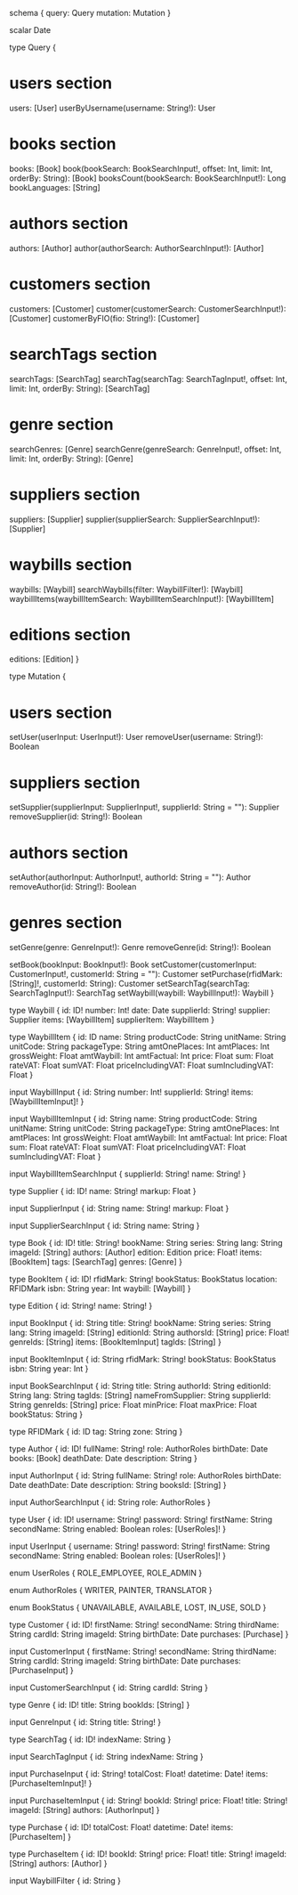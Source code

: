 schema {
  query: Query
  mutation: Mutation
}

scalar Date

type Query {
#  users section
  users: [User]
  userByUsername(username: String!): User

#  books section
  books: [Book]
  book(bookSearch: BookSearchInput!, offset: Int, limit: Int, orderBy: String): [Book]
  booksCount(bookSearch: BookSearchInput!): Long
  bookLanguages: [String]

#  authors section
  authors: [Author]
  author(authorSearch: AuthorSearchInput!): [Author]

#  customers section
  customers: [Customer]
  customer(customerSearch: CustomerSearchInput!): [Customer]
  customerByFIO(fio: String!): [Customer]

#  searchTags section
  searchTags: [SearchTag]
  searchTag(searchTag: SearchTagInput!, offset: Int, limit: Int, orderBy: String): [SearchTag]

#  genre section
  searchGenres: [Genre]
  searchGenre(genreSearch: GenreInput!, offset: Int, limit: Int, orderBy: String): [Genre]

# suppliers section
  suppliers: [Supplier]
  supplier(supplierSearch: SupplierSearchInput!): [Supplier]

# waybills section
  waybills: [Waybill]
  searchWaybills(filter: WaybillFilter!): [Waybill]
  waybillItems(waybillItemSearch: WaybillItemSearchInput!): [WaybillItem]

# editions section
  editions: [Edition]
}

type Mutation {
#  users section
  setUser(userInput: UserInput!): User
  removeUser(username: String!): Boolean

#  suppliers section
  setSupplier(supplierInput: SupplierInput!, supplierId: String = ""): Supplier
  removeSupplier(id: String!): Boolean

#  authors section
  setAuthor(authorInput: AuthorInput!, authorId: String = ""): Author
  removeAuthor(id: String!): Boolean

#  genres section
  setGenre(genre: GenreInput!): Genre
  removeGenre(id: String!): Boolean

  setBook(bookInput: BookInput!): Book
  setCustomer(customerInput: CustomerInput!, customerId: String = ""): Customer
  setPurchase(rfidMark: [String]!, customerId: String): Customer
  setSearchTag(searchTag: SearchTagInput!): SearchTag
  setWaybill(waybill: WaybillInput!): Waybill
}

type Waybill {
  id: ID!
  number: Int!
  date: Date
  supplierId: String!
  supplier: Supplier
  items: [WaybillItem]
  supplierItem: WaybillItem
}

type WaybillItem {
  id: ID
  name: String
  productCode: String
  unitName: String
  unitCode: String
  packageType: String
  amtOnePlaces: Int
  amtPlaces: Int
  grossWeight: Float
  amtWaybill: Int
  amtFactual: Int
  price: Float
  sum: Float
  rateVAT: Float
  sumVAT: Float
  priceIncludingVAT: Float
  sumIncludingVAT: Float
}

input WaybillInput {
  id: String
  number: Int!
  supplierId: String!
  items: [WaybillItemInput]!
}

input WaybillItemInput {
  id: String
  name: String
  productCode: String
  unitName: String
  unitCode: String
  packageType: String
  amtOnePlaces: Int
  amtPlaces: Int
  grossWeight: Float
  amtWaybill: Int
  amtFactual: Int
  price: Float
  sum: Float
  rateVAT: Float
  sumVAT: Float
  priceIncludingVAT: Float
  sumIncludingVAT: Float
}

input WaybillItemSearchInput {
  supplierId: String!
  name: String!
}

type Supplier {
  id: ID!
  name: String!
  markup: Float
}

input SupplierInput {
  id: String
  name: String!
  markup: Float
}

input SupplierSearchInput {
  id: String
  name: String
}

type Book {
  id: ID!
  title: String!
  bookName: String
  series: String
  lang: String
  imageId: [String]
  authors: [Author]
  edition: Edition
  price: Float!
  items: [BookItem]
  tags: [SearchTag]
  genres: [Genre]
}

type BookItem {
  id: ID!
  rfidMark: String!
  bookStatus: BookStatus
  location: RFIDMark
  isbn: String
  year: Int
  waybill: [Waybill]
}

type Edition {
  id: String!
  name: String!
}

input BookInput {
  id: String
  title: String!
  bookName: String
  series: String
  lang: String
  imageId: [String]
  editionId: String
  authorsId: [String]
  price: Float!
  genreIds: [String]
  items: [BookItemInput]
  tagIds: [String]
}

input BookItemInput {
  id: String
  rfidMark: String!
  bookStatus: BookStatus
  isbn: String
  year: Int
}

input BookSearchInput {
  id: String
  title: String
  authorId: String
  editionId: String
  lang: String
  tagIds: [String]
  nameFromSupplier: String
  supplierId: String
  genreIds: [String]
  price: Float
  minPrice: Float
  maxPrice: Float
  bookStatus: String
}

type RFIDMark {
    id: ID
    tag: String
    zone: String
}

type Author {
  id: ID!
  fullName: String!
  role: AuthorRoles
  birthDate: Date
  books: [Book]
  deathDate: Date
  description: String
}

input AuthorInput {
  id: String
  fullName: String!
  role: AuthorRoles
  birthDate: Date
  deathDate: Date
  description: String
  booksId: [String]
}

input AuthorSearchInput {
  id: String
  role: AuthorRoles
}

type User {
  id: ID!
  username: String!
  password: String!
  firstName: String
  secondName: String
  enabled: Boolean
  roles: [UserRoles]!
}

input UserInput {
  username: String!
  password: String!
  firstName: String
  secondName: String
  enabled: Boolean
  roles: [UserRoles]!
}

enum UserRoles {
  ROLE_EMPLOYEE,
  ROLE_ADMIN
}

enum AuthorRoles {
  WRITER,
  PAINTER,
  TRANSLATOR
}

enum BookStatus {
  UNAVAILABLE,
  AVAILABLE,
  LOST,
  IN_USE,
  SOLD
}

type Customer {
  id: ID!
  firstName: String!
  secondName: String
  thirdName: String
  cardId: String
  imageId: String
  birthDate: Date
  purchases: [Purchase]
}

input CustomerInput {
  firstName: String!
  secondName: String
  thirdName: String
  cardId: String
  imageId: String
  birthDate: Date
  purchases: [PurchaseInput]
}

input CustomerSearchInput {
  id: String
  cardId: String
}

type Genre {
  id: ID!
  title: String
  bookIds: [String]
}

input GenreInput {
  id: String
  title: String!
}

type SearchTag {
  id: ID!
  indexName: String
}

input SearchTagInput {
  id: String
  indexName: String
}

input PurchaseInput {
  id: String!
  totalCost: Float!
  datetime: Date!
  items: [PurchaseItemInput]!
}

input PurchaseItemInput {
  id: String!
  bookId: String!
  price: Float!
  title: String!
  imageId: [String]
  authors: [AuthorInput]
}

type Purchase {
  id: ID!
  totalCost: Float!
  datetime: Date!
  items: [PurchaseItem]
}

type PurchaseItem {
  id: ID!
  bookId: String!
  price: Float!
  title: String!
  imageId: [String]
  authors: [Author]
}

input WaybillFilter {
  id: String
}

